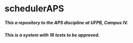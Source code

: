 # schedulerAPS
##### This a repository to the APS discipline at UFPB, Campus IV.
##### This is a system with 16 tests to be approved.
